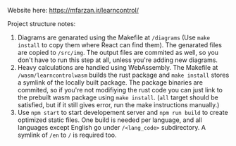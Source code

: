 Website here: https://mfarzan.ir/learncontrol/

Project structure notes:

1. Diagrams are genarated using the Makefile at `/diagrams` (Use `make install` to copy them where React can find them). The genarated files are copied to `/src/img`. The output files are commited as well, so you don't have to run this step at all, unless you're adding new diagrams.
2. Heavy calculations are handled using WebAssembly. The Makefile at `/wasm/learncontrolwasm` builds the rust package and `make install` stores a symlink of the locally built package. The package binaries are commited, so if you're not modifiying the rust code you can just link to the prebuilt wasm package using `make install`. (`all` target should be satisfied, but if it still gives error, run the make instructions manually.)
3. Use `npm start` to start developement server and `npm run build` to create optimized static files. One build is needed per language, and all languages except English go under `/<lang_code>` subdirectory. A symlink of `/en` to `/` is required too.
